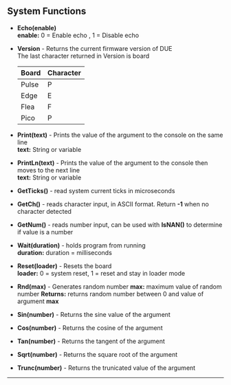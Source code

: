 ## System Functions
                       
- **Echo(enable)**  <br>
**enable:** 0 = Enable echo , 1 = Disable echo

- **Version**  - Returns the current firmware version of DUE <br>
The last character returned in Version is board <br> 

  | Board       | Character |
  | :---        |:---       |
  |    Pulse    |     P     |
  |    Edge     |     E     |
  |    Flea     |     F     |
  |    Pico     |     P     |
- **Print(text)**  - Prints the value of the argument to the console on the same line <br>
**text:** String or variable

- **PrintLn(text)**  - Prints the value of the argument to the console then moves to the next line <br>
**text:** String or variable

- **GetTicks()** - read system current ticks in microseconds  <br>

<!---
- **GetSeconds()** - read system current ticks in seconds  <br>
-->

- **GetCh()** - reads character input, in ASCII format. Return **-1** when no character detected  <br>

- **GetNum()** - reads number input, can be used with **IsNAN()** to determine if value is a number  <br>

- **Wait(duration)** - holds program from running <br>
**duration:** duration = milliseconds

- **Reset(loader)** - Resets the board <br>
**loader:** 0 = system reset,  1 = reset and stay in loader mode

- **Rnd(max)** - Generates random number
**max:** maximum value of random number
**Returns:** returns random number between 0 and value of argument **max**

- **Sin(number)** - Returns the sine value of the argument

- **Cos(number)** - Returns the cosine of the argument

- **Tan(number)** - Returns the tangent of the argument

- **Sqrt(number)** - Returns the square root of the argument

- **Trunc(number)** - Returns the trunicated value of the argument
---
